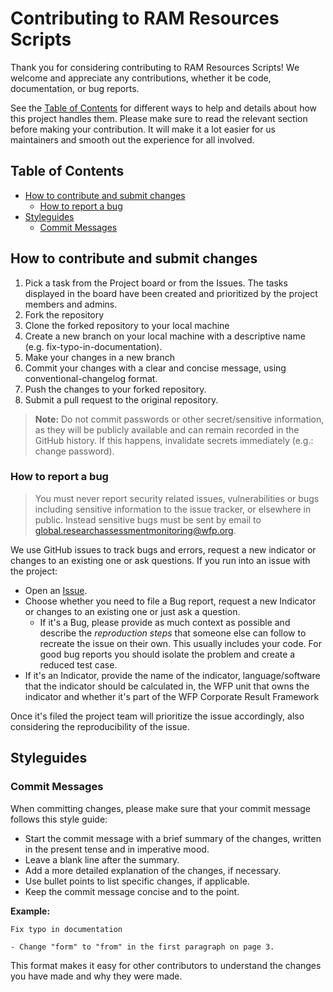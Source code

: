 <!-- omit in toc -->
# Contributing to RAM Resources Scripts

Thank you for considering contributing to RAM Resources Scripts! We welcome and appreciate any contributions, whether it be code, documentation, or bug reports.

See the [Table of Contents](#table-of-contents) for different ways to help and details about how this project handles them. Please make sure to read the relevant section before making your contribution. It will make it a lot easier for us maintainers and smooth out the experience for all involved. 

<!-- omit in toc -->
## Table of Contents

- [How to contribute and submit changes](#how-to-contribute-and-submit-changes)
  - [How to report a bug](#how-to-report-a-bug)
- [Styleguides](#styleguides)
  - [Commit Messages](#commit-messages)

## How to contribute and submit changes

1. Pick a task from the Project board or from the Issues. The tasks displayed in the board have been created and prioritized by the project members and admins.
2. Fork the repository
3. Clone the forked repository to your local machine
4. Create a new branch on your local machine with a descriptive name (e.g. fix-typo-in-documentation).
5. Make your changes in a new branch
6. Commit your changes with a clear and concise message, using conventional-changelog format.
7. Push the changes to your forked repository. 
8. Submit a pull request to the original repository.

> **Note:** Do not commit passwords or other secret/sensitive information, as they will be publicly available and can remain recorded in the GitHub history. If this happens, invalidate secrets immediately (e.g.: change password).


### How to report a bug

> You must never report security related issues, vulnerabilities or bugs including sensitive information to the issue tracker, or elsewhere in public. Instead sensitive bugs must be sent by email to <global.researchassessmentmonitoring@wfp.org>.

We use GitHub issues to track bugs and errors, request a new indicator or changes to an existing one or ask questions. If you run into an issue with the project:

- Open an [Issue](https://github.com/WFP-VAM/RAMResourcesScripts/issues/new/choose). 
- Choose whether you need to file a Bug report, request a new Indicator or changes to an existing one or just ask a question.
  - If it's a Bug, please provide as much context as possible and describe the *reproduction steps* that someone else can follow to recreate the issue on their own. This usually includes your code. For good bug reports you should isolate the problem and create a reduced test case.
-  If it's an Indicator, provide the name of the indicator, language/software that the indicator should be calculated in, the WFP unit that owns the indicator and whether it's part of the WFP Corporate Result Framework

Once it's filed the project team will prioritize the issue accordingly, also considering the reproducibility of the issue. 



## Styleguides
### Commit Messages

When committing changes, please make sure that your commit message follows this style guide:

- Start the commit message with a brief summary of the changes, written in the present tense and in imperative mood. 
- Leave a blank line after the summary.
- Add a more detailed explanation of the changes, if necessary.
- Use bullet points to list specific changes, if applicable.
- Keep the commit message concise and to the point.

**Example:**
```
Fix typo in documentation

- Change "form" to "from" in the first paragraph on page 3.
```

This format makes it easy for other contributors to understand the changes you have made and why they were made.


